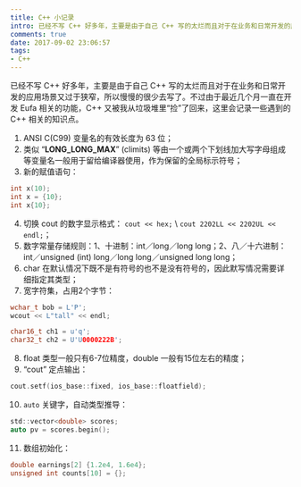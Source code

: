 ```yaml
---
title: C++ 小记录
intro: 已经不写 C++ 好多年，主要是由于自己 C++ 写的太烂而且对于在业务和日常开发的应用场景又过于狭窄，所以慢慢的很少去写了。不过由于最近几个月一直在开发 Eufa 相关的功能，C++ 又被我从垃圾堆里“捡”了回来，这里会记录一些遇到的 C++ 相关的知识点。
comments: true
date: 2017-09-02 23:06:57
tags:
- C++
---
```


已经不写 C++ 好多年，主要是由于自己 C++ 写的太烂而且对于在业务和日常开发的应用场景又过于狭窄，所以慢慢的很少去写了。不过由于最近几个月一直在开发 Eufa 相关的功能，C++ 又被我从垃圾堆里“捡”了回来，这里会记录一些遇到的 C++ 相关的知识点。

1. ANSI C(C99) 变量名的有效长度为 63 位；
2. 类似 “__LONG_LONG_MAX__” (climits) 等由一个或两个下划线加大写字母组成等变量名一般用于留给编译器使用，作为保留的全局标示符号；
3. 新的赋值语句：

```c
int x(10);
int x = {10};
int x{10};
```

4. 切换 cout 的数字显示格式： `cout << hex;` \ `cout 2202LL << 2202UL << endl;`；
5. 数字常量存储规则：1、十进制：int／long／long long；2、八／十六进制：int／unsigned (int) long／long long／unsigned long long；
6. char 在默认情况下既不是有符号的也不是没有符号的，因此默写情况需要详细指定其类型；
7. 宽字符集，占用2个字节：

```c
wchar_t bob = L'P';
wcout << L"tall" << endl;

char16_t ch1 = u'q';
char32_t ch2 = U'U0000222B';
```

8. float 类型一般只有6-7位精度，double 一般有15位左右的精度；
9. “cout” 定点输出：

```c
cout.setf(ios_base::fixed, ios_base::floatfield);
```

10. `auto` 关键字，自动类型推导：

```c
std::vector<double> scores;
auto pv = scores.begin();
```

11. 数组初始化：

```c
double earnings[2] {1.2e4, 1.6e4};
unsigned int counts[10] = {};
```
